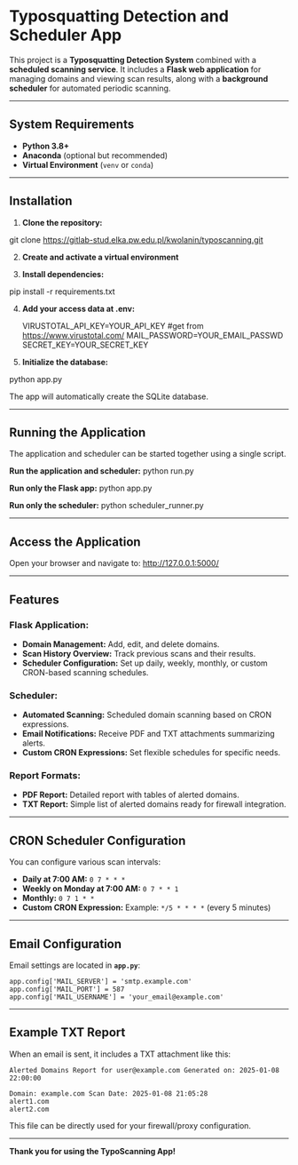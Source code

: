 # Typosquatting Detection and Scheduler App

This project is a **Typosquatting Detection System** combined with a **scheduled scanning service**. It includes a **Flask web application** for managing domains and viewing scan results, along with a **background scheduler** for automated periodic scanning.

---

##  **System Requirements**

- **Python 3.8+**
- **Anaconda** (optional but recommended)
- **Virtual Environment** (`venv` or `conda`)

---

##  **Installation**

1. **Clone the repository:**

git clone https://gitlab-stud.elka.pw.edu.pl/kwolanin/typoscanning.git



2. **Create and activate a virtual environment**


3. **Install dependencies:**


pip install -r requirements.txt


4. **Add your access data at .env:**


    VIRUSTOTAL_API_KEY=YOUR_API_KEY    #get from https://www.virustotal.com/
    MAIL_PASSWORD=YOUR_EMAIL_PASSWD
    SECRET_KEY=YOUR_SECRET_KEY         


5. **Initialize the database:**

python app.py

The app will automatically create the SQLite database.

---

##  **Running the Application**

The application and scheduler can be started together using a single script.

**Run the application and scheduler:**
python run.py


**Run only the Flask app:**
python app.py


**Run only the scheduler:**
python scheduler_runner.py

---

##  **Access the Application**

Open your browser and navigate to:
http://127.0.0.1:5000/


---

##  **Features**

### **Flask Application:**
- **Domain Management:** Add, edit, and delete domains.
- **Scan History Overview:** Track previous scans and their results.
- **Scheduler Configuration:** Set up daily, weekly, monthly, or custom CRON-based scanning schedules.

### **Scheduler:**
- **Automated Scanning:** Scheduled domain scanning based on CRON expressions.
- **Email Notifications:** Receive PDF and TXT attachments summarizing alerts.
- **Custom CRON Expressions:** Set flexible schedules for specific needs.

### **Report Formats:**
- **PDF Report:** Detailed report with tables of alerted domains.
- **TXT Report:** Simple list of alerted domains ready for firewall integration.

---

##  **CRON Scheduler Configuration**

You can configure various scan intervals:
- **Daily at 7:00 AM:** `0 7 * * *`
- **Weekly on Monday at 7:00 AM:** `0 7 * * 1`
- **Monthly:** `0 7 1 * *`
- **Custom CRON Expression:** Example: `*/5 * * * *` (every 5 minutes)

---

## **Email Configuration**

Email settings are located in **`app.py`**:


    app.config['MAIL_SERVER'] = 'smtp.example.com' 
    app.config['MAIL_PORT'] = 587 
    app.config['MAIL_USERNAME'] = 'your_email@example.com'

---



##  **Example TXT Report**

When an email is sent, it includes a TXT attachment like this:

    Alerted Domains Report for user@example.com Generated on: 2025-01-08 22:00:00
    
    Domain: example.com Scan Date: 2025-01-08 21:05:28
    alert1.com 
    alert2.com



This file can be directly used for your firewall/proxy configuration.

---


**Thank you for using the TypoScanning App!**